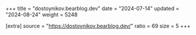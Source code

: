 +++
title = "dostoynikov.bearblog.dev"
date = "2024-07-14"
updated = "2024-08-24"
weight = 5248

[extra]
source = "https://dostoynikov.bearblog.dev/"
ratio = 69
size = 5
+++
